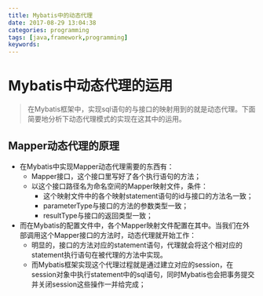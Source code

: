 ```yaml
---
title: Mybatis中的动态代理
date: 2017-08-29 13:04:38
categories: programming
tags: [java,framework,programming]
keywords: 
---
```


# Mybatis中动态代理的运用 #

> 在Mybatis框架中，实现sql语句的与接口的映射用到的就是动态代理。下面简要地分析下动态代理模式的实现在这其中的运用。

<!--more-->

## Mapper动态代理的原理 ##

- 在Mybatis中实现Mapper动态代理需要的东西有：
	- Mapper接口，这个接口里写好了各个执行语句的方法；
	- 以这个接口路径名为命名空间的Mapper映射文件，条件：
		- 这个映射文件中的各个映射statement语句的id与接口的方法名一致；
		- parameterType与接口的方法的参数类型一致；
		- resultType与接口的返回类型一致；
- 而在Mybatis的配置文件中，各个Mapper映射文件配置在其中。当我们在外部调用这个Mapper接口的方法时，动态代理就开始工作：
	- 明显的，接口的方法对应的statement语句，代理就会将这个相对应的statement执行语句在被代理的方法中实现。
	- 而Mybatis框架实现这个代理过程就是通过建立对应的session，在session对象中执行statement中的sql语句，同时Mybatis也会把事务提交并关闭session这些操作一并给完成；
